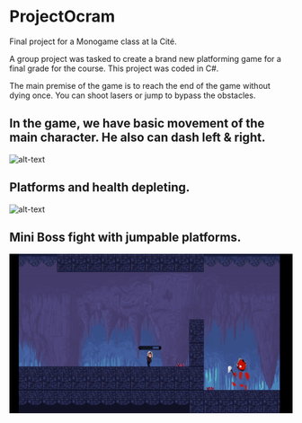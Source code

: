 # ProjectOcram

Final project for a Monogame class at la Cité. 

A group project was tasked to create a brand new platforming game for a final grade for the course. This project was coded in C#.

The main premise of the game is to reach the end of the game without dying once. You can shoot lasers or jump to bypass the obstacles.

## In the game, we have basic movement of the main character. He also can dash left & right. 
![alt-text](ReadMe_GifsFolder/1.gif)

## Platforms and health depleting.
![alt-text](ReadMe_GifsFolder/2.gif)

## Mini Boss fight with jumpable platforms.
![alt-text](ReadMe_GifsFolder/3.gif)
